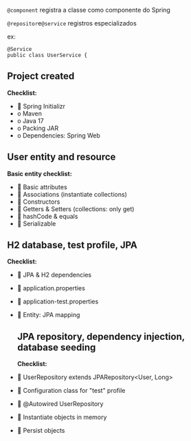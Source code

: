 
`@component` registra a classe como componente do Spring

`@repositor`e`@service` registros especializados

ex:
```
@Service
public class UserService {
```



## Project created
**Checklist:**
*  Spring Initializr
* o Maven
* o Java 17
* o Packing JAR
* o Dependencies: Spring Web

## User entity and resource
**Basic entity checklist:**
*  Basic attributes
*  Associations (instantiate collections)
*  Constructors
*  Getters & Setters (collections: only get)
*  hashCode & equals
*  Serializable

## H2 database, test profile, JPA
**Checklist:**
*  JPA & H2 dependencies
*  application.properties
*  application-test.properties
*  Entity: JPA mapping

  ## JPA repository, dependency injection, database seeding
  **Checklist:**
*    UserRepository extends JPARepository<User, Long>
*    Configuration class for "test" profile
*    @Autowired UserRepository
*    Instantiate objects in memory
*    Persist objects 